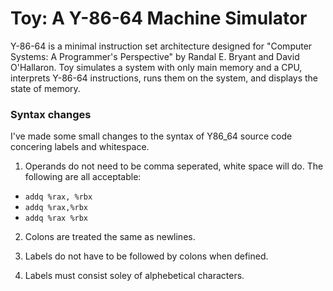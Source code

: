 # Toy: A Y-86-64 Machine Simulator

Y-86-64 is a minimal instruction set architecture designed for "Computer Systems: A Programmer's Perspective" by Randal E. 
Bryant and David O'Hallaron. Toy simulates a system with only main memory and a CPU, interprets Y-86-64 instructions, 
runs them on the system, and displays the state of memory. 

### Syntax changes
I've made some small changes to the syntax of Y86_64 source code concering labels and whitespace. 

1. Operands do not need to be comma seperated, white space will do. The following are all acceptable: 
* `addq %rax, %rbx`
* `addq %rax,%rbx`
* `addq %rax %rbx`
2. Colons are treated the same as newlines.

3. Labels do not have to be followed by colons when defined.
4. Labels must consist soley of alphebetical characters. 